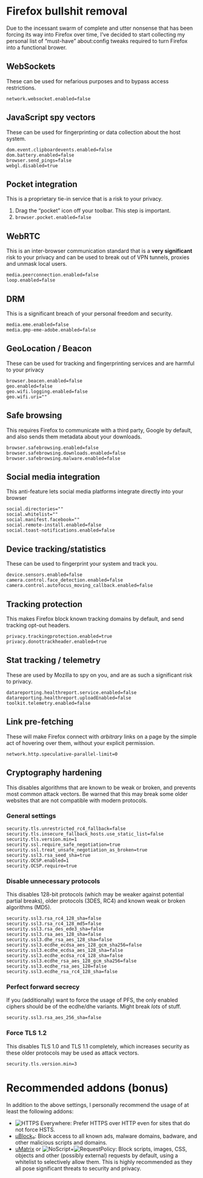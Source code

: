 # Firefox bullshit removal

Due to the incessant swarm of complete and utter nonsense that has been forcing its way into Firefox over time, I've decided to start collecting my personal list of “must-have” about:config tweaks required to turn Firefox into a functional brower.

## WebSockets

These can be used for nefarious purposes and to bypass access restrictions.

```
network.websocket.enabled=false
```

## JavaScript spy vectors

These can be used for fingerprinting or data collection about the host system.

```
dom.event.clipboardevents.enabled=false
dom.battery.enabled=false
browser.send_pings=false
webgl.disabled=true
```

## Pocket integration

This is a proprietary tie-in service that is a risk to your privacy.

1. Drag the “pocket” icon off your toolbar. This step is important.
2. ```browser.pocket.enabled=false```

## WebRTC

This is an inter-browser communication standard that is a **very significant** risk to your privacy and can be used to break out of VPN tunnels, proxies and unmask local users.

```
media.peerconnection.enabled=false
loop.enabled=false
```

## DRM

This is a significant breach of your personal freedom and security.

```
media.eme.enabled=false
media.gmp-eme-adobe.enabled=false
```

## GeoLocation / Beacon

These can be used for tracking and fingerprinting services and are harmful to your privacy

```
browser.beacen.enabled=false
geo.enabled=false
geo.wifi.logging.enabled=false
geo.wifi.uri=""
```

## Safe browsing

This requires Firefox to communicate with a third party, Google by default, and also sends them metadata about your downloads.

```
browser.safebrowsing.enabled=false
browser.safebrowsing.downloads.enabled=false
browser.safebrowsing.malware.enabled=false
```

## Social media integration

This anti-feature lets social media platforms integrate directly into your browser

```
social.directories=""
social.whitelist=""
social.manifest.facebook=""
social.remote-install.enabled=false
social.toast-notifications.enabled=false
```

## Device tracking/statistics

These can be used to fingerprint your system and track you.

```
device.sensors.enabled=false
camera.control.face_detection.enabled=false
camera.control.autofocus_moving_callback.enabled=false
```

## Tracking protection

This makes Firefox block known tracking domains by default, and send tracking opt-out headers.

```
privacy.trackingprotection.enabled=true
privacy.donottrackheader.enabled=true
```

## Stat tracking / telemetry

These are used by Mozilla to spy on you, and are as such a significant risk to privacy.

```
datareporting.healthreport.service.enabled=false
datareporting.healthreport.uploadEnabled=false
toolkit.telemetry.enabled=false
```

## Link pre-fetching

These will make Firefox connect with *arbitrary* links on a page by the simple act of hovering over them, without your explicit permission.

```
network.http.speculative-parallel-limit=0
```

## Cryptography hardening

This disables algorithms that are known to be weak or broken, and prevents most common attack vectors. Be warned that this may break some older websites that are not compatible with modern protocols.

### General settings

```
security.tls.unrestricted_rc4_fallback=false
security.tls.insecure_fallback_hosts.use_static_list=false
security.tls.version.min=1
security.ssl.require_safe_negotiation=true
security.ssl.treat_unsafe_negotiation_as_broken=true
security.ssl3.rsa_seed_sha=true
security.OCSP.enabled=1
security.OCSP.require=true
```

### Disable unnecessary protocols

This disables 128-bit protocols (which may be weaker against potential partial breaks), older protocols (3DES, RC4) and known weak or broken algorithms (MD5).

```
security.ssl3.rsa_rc4_128_sha=false
security.ssl3.rsa_rc4_128_md5=false
security.ssl3.rsa_des_ede3_sha=false
security.ssl3.rsa_aes_128_sha=false
security.ssl3.dhe_rsa_aes_128_sha=false
security.ssl3.ecdhe_ecdsa_aes_128_gcm_sha256=false
security.ssl3.ecdhe_ecdsa_aes_128_sha=false
security.ssl3.ecdhe_ecdsa_rc4_128_sha=false
security.ssl3.ecdhe_rsa_aes_128_gcm_sha256=false
security.ssl3.ecdhe_rsa_aes_128=false
security.ssl3.ecdhe_rsa_rc4_128_sha=false
```

### Perfect forward secrecy

If you (additionally) want to force the usage of PFS, the only enabled ciphers should be of the ecdhe/dhe variants. Might break *lots* of stuff.

```
security.ssl3.rsa_aes_256_sha=false
```

### Force TLS 1.2

This disables TLS 1.0 and TLS 1.1 completely, which increases security as these older protocols may be used as attack vectors.

```
security.tls.version.min=3
```

# Recommended addons (bonus)

In addition to the above settings, I personally recommend the usage of at least the following addons:

- ![HTTPS Everywhere](https://www.eff.org/https-everywhere): Prefer HTTPS over HTTP even for sites that do not force HSTS.
- [μBlock₀](https://github.com/gorhill/uBlock): Block access to all known ads, malware domains, badware, and other malicious scripts and domains.
- [uMatrix](https://github.com/gorhill/uMatrix) or ![NoScript](https://noscript.net/)+![RequestPolicy](https://requestpolicycontinued.github.io/): Block scripts, images, CSS, objects and other (possibly external) requests by default, using a whitelist to selectively allow them. This is highly recommended as they all pose significant threats to security and privacy.
